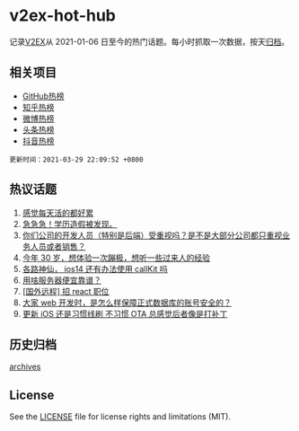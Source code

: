 # v2ex-hot-hub

 记录[V2EX](https://www.v2ex.com/)从 2021-01-06 日至今的热门话题。每小时抓取一次数据，按天[归档](archives)。
 
 ## 相关项目

- [GitHub热榜](https://github.com/lonnyzhang423/github-hot-hub)
- [知乎热榜](https://github.com/lonnyzhang423/zhihu-hot-hub)
- [微博热榜](https://github.com/lonnyzhang423/weibo-hot-hub)
- [头条热榜](https://github.com/lonnyzhang423/toutiao-hot-hub)
- [抖音热榜](https://github.com/lonnyzhang423/douyin-hot-hub)


 `更新时间：2021-03-29 22:09:52 +0800`

## 热议话题

1. [感觉每天活的都好累](https://www.v2ex.com/t/766048)
1. [急急急！学历造假被发现。](https://www.v2ex.com/t/766250)
1. [你们公司的开发人员（特别是后端）受重视吗？是不是大部分公司都只重视业务人员或者销售？](https://www.v2ex.com/t/765975)
1. [今年 30 岁，想体验一次蹦极，想听一些过来人的经验](https://www.v2ex.com/t/766085)
1. [各路神仙， ios14 还有办法使用 callKit 吗](https://www.v2ex.com/t/766054)
1. [用啥服务器便宜靠谱？](https://www.v2ex.com/t/766000)
1. [[国外远程] 招 react 职位](https://www.v2ex.com/t/766089)
1. [大家 web 开发时，是怎么样保障正式数据库的账号安全的？](https://www.v2ex.com/t/766088)
1. [更新 iOS 还是习惯线刷 不习惯 OTA 总感觉后者像是打补丁](https://www.v2ex.com/t/766024)

## 历史归档

[archives](archives)

## License

See the [LICENSE](LICENSE) file for license rights and limitations (MIT).
